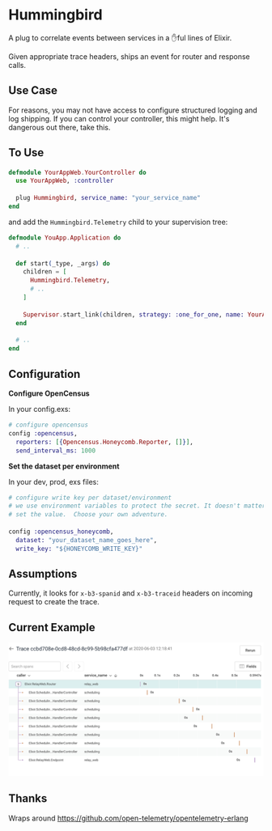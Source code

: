 # Hummingbird

A plug to correlate events between services in a ✋ful lines of Elixir.

Given appropriate trace headers, ships an event for router and response calls.

## Use Case
 For reasons, you may not have access to configure structured logging and log shipping.  If you can control your controller, this might help.  It's dangerous out there, take this.

## To Use

```elixir
defmodule YourAppWeb.YourController do
  use YourAppWeb, :controller

  plug Hummingbird, service_name: "your_service_name"
end
```

and add the `Hummingbird.Telemetry` child to your supervision tree:

```elixir
defmodule YouApp.Application do
  # ..

  def start(_type, _args) do
    children = [
      Hummingbird.Telemetry,
      # ..
    ]

    Supervisor.start_link(children, strategy: :one_for_one, name: YourApp.Supervisor)
  end

  # ..
end
```

## Configuration

**Configure OpenCensus**

In your config.exs:

```elixir
# configure opencensus
config :opencensus,
  reporters: [{Opencensus.Honeycomb.Reporter, []}],
  send_interval_ms: 1000
```

**Set the dataset per environment**

In your dev, prod, exs files:

```elixir
# configure write key per dataset/environment
# we use environment variables to protect the secret. It doesn't matter how you
# set the value.  Choose your own adventure.

config :opencensus_honeycomb,
  dataset: "your_dataset_name_goes_here",
  write_key: "${HONEYCOMB_WRITE_KEY}"
```

## Assumptions

Currently, it looks for `x-b3-spanid` and `x-b3-traceid` headers on incoming request to create the trace.

## Current Example

![Image of Trace Waterfall](images/waterfall.png)

## Thanks

Wraps around https://github.com/open-telemetry/opentelemetry-erlang
